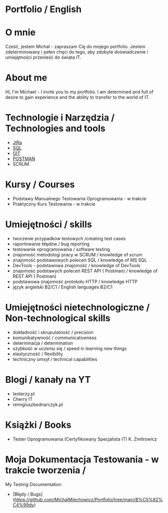 # Portfolio / English 

# O mnie 
Cześć, jestem Michał - zapraszam Cię do mojego portfolio. 
Jestem zdeterminowany i pełen chęci do tego, aby zdobyte doświadczenie
i umiejętności przenieść do świata IT. 

# About me
Hi, I'm Michael - I invite you to my portfolio. 
I am determined and full of desire to gain experience
and the ability to transfer to the world of IT. 


# Technologie i Narzędzia / Technologies and tools
* [JIRa](https://www.atlassian.com/pl/software/jira)
* [SQL](https://www.microsoft.com/pl-pl/sql-server/sql-server-downloads)
* [GIT](https://git-scm.com/)
* [POSTMAN](https://www.postman.com/)
* SCRUM

# Kursy / Courses
* Podstawy Manualnego Testowania Oprogramowania - w trakcie
* Praktyczny Kurs Testowania - w trakcie 


# Umiejętności / skills
* tworzenie przypadków testowych /creating test cases
* raportowanie błędów / bug reporting
* testowanie oprogramowania / software testing
* znajomość metodologi pracy w SCRUM / knowledge of scrum
* znajomość podstawowych poleceń SQL / knowledge of MS SQL 
* DevTools - podstawowa znajomość / knowledge of DevTools
* znajomość podstawych poleceń REST API ( Postman)  / knowledge of REST API ( Postman)
* podstawowa znajomość protokołu HTTP / knowledge HTTP
* język angielski B2/C1 / English languages B2/C1

# Umiejętności nietechnologiczne / Non-technological skills
* dokładność i skrupulatność / precision
* komunikatywność / communicativeness
* determinacja / determination
* szybkość w uczeniu się / speed in learning new things
* elastyczność / flexibility
* techniczny umsył / technical capabilities

# Blogi / kanały na YT
* testerzy.pl
* Cherry IT
* remigiuszbednarczyk.pl

# Książki / Books
* Tester Oprogramowania (Certyfikowany Specjalista IT) K. Zmitrowicz

# Moja Dokumentacja Testowania - w trakcie tworzenia /
 My Testing Documentation 
* [Błędy / Bugs] (https://github.com/MichalMiechowicz/Portfolio/tree/main/B%C5%82%C4%99dy)
